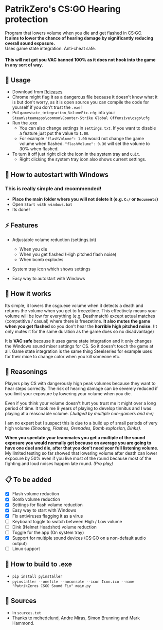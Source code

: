 # PatrikZero's CS:GO Hearing protection

Program that lowers volume when you die and get flashed in CS:GO.  
**It aims to lower the chance of hearing damage by significantly reducing overall sound exposure.**  
Uses game state integration. Anti-cheat safe. 

  #### This will not get you VAC banned 100%  as it does not hook into the game in any sort of way.

  ## 📖 Usage
  - Download from [Releases](https://github.com/patrikzudel/PatrikZeros-CSGO-Sound-Fix/releases/)
  - Chrome might flag it as a dangerous file because it doesn't know what it is but don't worry, as it is open source you can compile the code for yourself if you don't trust the `.exe`!
  - Put `gamestate_integration_VolumeFix.cfg` into your `Steam\steamapps\common\Counter-Strike Global Offensive\csgo\cfg`
  - Run the .exe
    - You can also change settings in `settings.txt`. If you want to disable a feature just put the value to `1.00`. 
    - For example `"flashVolume": 1.00` would not change the game volume when flashed. `"flashVolume": 0.30` will set the volume to 30% when flashed.
  - To turn it off just right click the icon in the system tray and `Quit`.
    - Right clicking the system tray icon also shows current settings.


  ## 🎯 How to autostart with Windows
### This is really simple and recommended!

  - **Place the main folder where you will not delete it (e.g. `C:/` or `Documents`)**
  - Open `Start with windows.bat`
  - Its done!

## ⚡ Features
- Adjustable volume reduction (settings.txt)
  - When you die
  - When you get flashed (High pitched flash noise)
  - When bomb explodes
  
- System tray icon which shows settings

- Easy way to autostart with Windows



## 📖 How it works

Its simple, it lowers the csgo.exe volume when it detects a death and returns the volume when you get to freezetime. 
This effectively means your volume will be low for everything (e.g. Deathmatch) except actual matches (competitive / casual) where there is freezetime. **It also mutes the game when you get flashed** so you don't hear the **horrible high pitched noise**. (It only mutes it for the same duration as the game does so no disadvantage)

It is **VAC safe** because it uses game state integration and it only changes the Windows sound mixer settings for CS. So it doesn't touch the game at all. Game state integration is the same thing Steelseries for example uses for their mice to change color when you kill someone etc.

  ## 💬 Reasonings
  Players play CS with dangerously high peak volumes because they want to hear steps correctly. The risk of hearing damage can be severely reduced if you limit your exposure by lowering your volume when you die. 

  Even if you think your volume doesn't hurt you trust me it might over a long period of time. It took me 9 years of playing to develop tinnitus and I was playing at a reasonable volume. *(Judged by multiple non-gamers and me)* 

  I am no expert but I suspect this is due to a build up of small periods of very high volume *(Shooting, Flashes, Grenades, Bomb explosion, Dinks)*. 

**When you spectate your teammates you get a multiple of the sound exposure you would normally get because on average you are going to have one duel and die, after that you don't need your full listening volume.**
My limited testing so far showed that lowering volume after death can lower exposure by 50% even if you live most of the round because most of the fighting and loud noises happen late round. *(Pro play)*


  ## 📋 To be added
  - [x] Flash volume reduction
  - [x] Bomb volume reduction
  - [x] Settings for flash volume reduction
  - [x] Easy way to start with Windows
  - [x] Fix antiviruses flagging it as a virus
  - [ ] Keyboard toggle to switch between High / Low volume
  - [ ] Dink (Helmet Headshot) volume reduction
  - [ ] Toggle for the app (On system tray)
  - [x] Support for multiple sound devices (CS:GO on a non-default audio output)
  - [ ] Linux support

  ## 📃 How to build to .exe
  - `pip install pyinstaller`
  - `pyinstaller --onefile --noconsole --icon Icon.ico --name "PatrikZeros CSGO Sound Fix" main.py`

## 📃 Sources
- In `sources.txt`
- Thanks to mdhedelund, Andre Miras, Simon Brunning and Mark Hammond.

